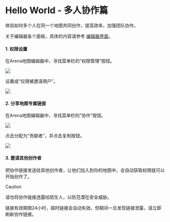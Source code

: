 # Hello World - 多人协作篇

体验如何多个人在同一个地图共同创作，提高效率，加强团队协作。

关于编辑器各个面板，具体的内容请参考 [编辑器界面](/editor/index)。

#### 1. 权限设置
在Arena地图编辑器中，寻找菜单栏的“权限管理”按钮。

![](/QQ20240918-135728.png)

设置成“仅限被邀请用户”。

![](/QQ20240918-135753.png)

#### 2. 分享地图专属链接

在Arena地图编辑器中，寻找菜单栏的“协作”按钮。

![](/QQ20240918-135847.png)

点击分配为“贡献者”，并点击复制按钮。

![](/QQ20240918-135949.png)


#### 3. 邀请其他创作者

把协作链接发送给其他创作者，让他们加入到你的地图中，会自动获取权限就可以开始创作了。


> [!CAUTION]
> 请勿将协作链接透露给陌生人，以防范潜在安全威胁。
>
> 链接有效期限24小时，超时链接会自动失效。但期间一旦发现链接泄露，请立即刷新协作链接。
